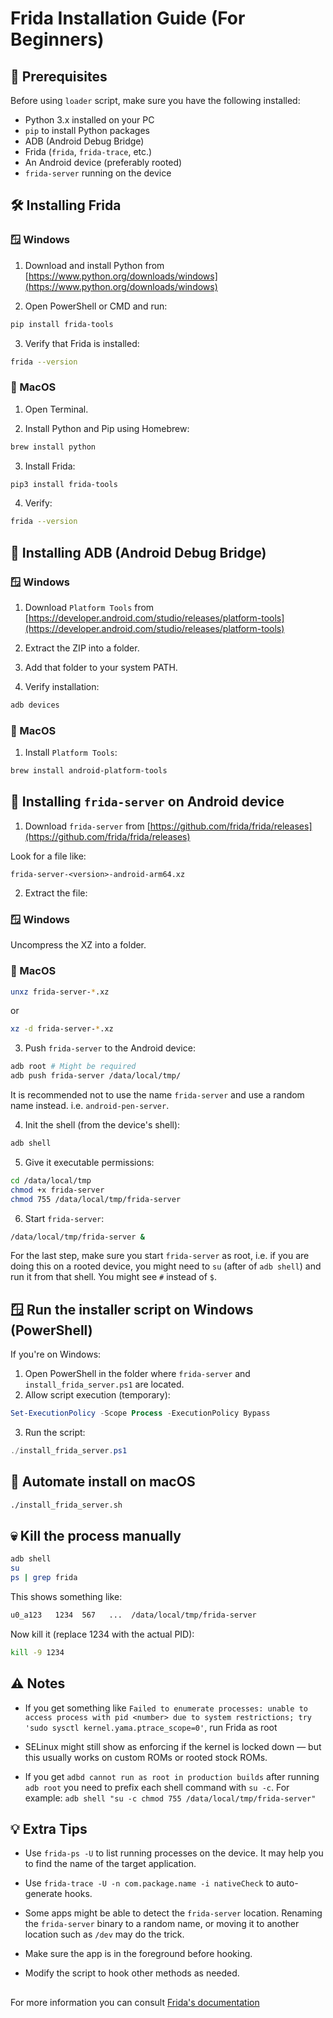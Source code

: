 # Frida Installation Guide (For Beginners)

## 🧰 Prerequisites

Before using `loader` script, make sure you have the following installed:

- Python 3.x installed on your PC
- `pip` to install Python packages
- ADB (Android Debug Bridge)
- Frida (`frida`, `frida-trace`, etc.)
- An Android device (preferably rooted)
- `frida-server` running on the device

## 🛠️ Installing Frida

### 🪟 Windows

1. Download and install Python from [https://www.python.org/downloads/windows](https://www.python.org/downloads/windows)

2. Open PowerShell or CMD and run:

```bash
pip install frida-tools
```

3. Verify that Frida is installed:

```bash
frida --version
```

### 🍎 MacOS
1. Open Terminal.

2. Install Python and Pip using Homebrew:

```bash
brew install python
```

3. Install Frida:

```bash
pip3 install frida-tools
```

4. Verify:

```bash
frida --version
```

## 🔧 Installing ADB (Android Debug Bridge)

### 🪟 Windows

1. Download `Platform Tools` from [https://developer.android.com/studio/releases/platform-tools](https://developer.android.com/studio/releases/platform-tools)

2. Extract the ZIP into a folder.

3. Add that folder to your system PATH.

4. Verify installation:

```bash
adb devices
```

### 🍎 MacOS

1. Install `Platform Tools`:

```bash
brew install android-platform-tools
```

## 📲 Installing `frida-server` on Android device

1. Download `frida-server` from [https://github.com/frida/frida/releases](https://github.com/frida/frida/releases)

Look for a file like:

```pgsql
frida-server-<version>-android-arm64.xz
```

2. Extract the file:

### 🪟 Windows

Uncompress the XZ into a folder.

### 🍎 MacOS

```bash
unxz frida-server-*.xz
```

or

```bash
xz -d frida-server-*.xz
```

3. Push `frida-server` to the Android device:

```bash
adb root # Might be required
adb push frida-server /data/local/tmp/
```

It is recommended not to use the name `frida-server` and use a random name instead. i.e. `android-pen-server`.

4. Init the shell (from the device's shell):

```bash
adb shell
```

5. Give it executable permissions:

```bash
cd /data/local/tmp
chmod +x frida-server
chmod 755 /data/local/tmp/frida-server
```

6. Start `frida-server`:

```bash
/data/local/tmp/frida-server &
```

For the last step, make sure you start `frida-server` as root, i.e. if you are doing this on a rooted device, you might need to `su` (after of `adb shell`) and run it from that shell. You might see `#` instead of `$`.

## 🪟 Run the installer script on Windows (PowerShell)

If you're on Windows:

1. Open PowerShell in the folder where `frida-server` and `install_frida_server.ps1` are located.
2. Allow script execution (temporary):

```powershell
Set-ExecutionPolicy -Scope Process -ExecutionPolicy Bypass
```

3. Run the script:

```powershell
./install_frida_server.ps1
```

## 🍎 Automate install on macOS

```bash
./install_frida_server.sh
```

## 💀 Kill the process manually

```bash
adb shell
su
ps | grep frida
```

This shows something like:

```bash
u0_a123   1234  567   ...  /data/local/tmp/frida-server
```

Now kill it (replace 1234 with the actual PID):

```bash
kill -9 1234
```

## ⚠️ Notes

- If you get something like `Failed to enumerate processes: unable to access process with pid <number> due to system restrictions; try 'sudo sysctl kernel.yama.ptrace_scope=0'`, run Frida as root

- SELinux might still show as enforcing if the kernel is locked down — but this usually works on custom ROMs or rooted stock ROMs.

- If you get `adbd cannot run as root in production builds` after running `adb root`
you need to prefix each shell command with `su -c`. For example: `adb shell "su -c chmod 755 /data/local/tmp/frida-server"`

## 💡 Extra Tips

- Use `frida-ps -U` to list running processes on the device. It may help you to find the name of the target application.

- Use `frida-trace -U -n com.package.name -i nativeCheck` to auto-generate hooks.

- Some apps might be able to detect the `frida-server` location. Renaming the `frida-server` binary to a random name, or moving it to another location such as `/dev` may do the trick.

- Make sure the app is in the foreground before hooking.

- Modify the script to hook other methods as needed.

##

For more information you can consult [Frida's documentation](https://frida.re/docs/android/)
